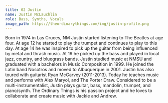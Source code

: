```yaml
---
title: 02 Justin
name: Justin McLauchlin
role: Bass, Synths, Vocals
image_path: https://theordinarythings.com/img/justin-profile.png
---
```


Born in 1974 in Las Cruces, NM Justin started listening to The Beatles at age four. At age 12 he started to play the trumpet and continues to play to this day. At age 14 he was inspired to pick up the guitar from being influenced by metal and thrash music. At 19 he picked up the bass and played in local jazz, country, and bluegrass bands. Justin studied music at NMSU and graduated with a bachelors in Music Composition in 1999. He joined the Latin band Nosotros and moved to Albuquerque in 2001. Justin has also toured with guitarist Ryan McGarvey (2011-2013). Today he teaches music and performs with Alex Maryol, and The Porter Draw. Considered to be a multi-instrumentalist, Justin plays guitar, bass, mandolin, trumpet, and piano/synth. The Ordinary Things is his passion project and he loves to collaborate and create music with Jackie and&nbsp;Andrew.
